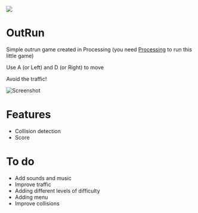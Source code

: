 ![](https://img.shields.io/badge/Love-Processing-blueviolet)
# OutRun
Simple outrun game created in Processing (you need [Processing](https://processing.org/) to run this little game)

Use A (or Left) and D (or Right) to move

Avoid the traffic!


![Screenshot](https://user-images.githubusercontent.com/92687497/172023975-ffde6858-a6a0-4ef8-9830-d83af582f430.PNG)


# Features
* Collision detection
* Score

# To do
* Add sounds and music
* Improve traffic
* Adding different levels of difficulty
* Adding menu
* Improve collisions
